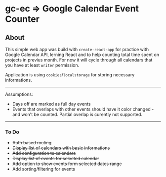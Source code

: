# gc-ec => Google Calendar Event Counter

## About
This simple web app was build with ```create-react-app``` for practice with Google Calendar API, lerning React and to help counting total time spent on projects in previus month.
For now it will cycle through all calendars that you have at least ```writer``` permission.

Application is using ```cookies```/```localstorage``` for storing necessary informations.

---

Assumptions:
- Days off are marked as full day events
- Events that overlaps with other events should have it color changed - and won't be counted. Partial overlap is curently not supported.

---
### To Do

- ~~Auth based routing~~
- ~~Display list of calendars with basic informations~~
- ~~Add configuration to calendars~~
- ~~Display list of events for selected calendar~~
- ~~Add option to show events form selected dates range~~
- Add sorting/filtering for events